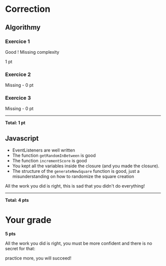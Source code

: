 # Correction

## Algorithmy

### Exercice 1
Good !
Missing complexity

1 pt

### Exercice 2
Missing - 0 pt

### Exercice 3
Missing - 0 pt

----

**Total: 1 pt**


## Javascript

- EventListeners are well written
- The function `getRandomInBetween` is good
- The function `incrementScore` is good
- You kept all the variables inside the closure (and you made the closure).
- The structure of the `generateNewSquare` function is good, just a misunderstanding on how to randomize the square creation

All the work you did is right, this is sad that you didn't do everything!

----


**Total: 4 pts**


# Your grade
**5 pts**

All the work you did is right, you must be more confident and there is no secret for that:

practice more, you will succeed!